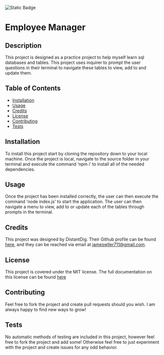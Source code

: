 ![Static Badge](https://img.shields.io/badge/License-MIT-yellow)


  # Employee Manager


  ## Description


  This project is designed as a practice project to help myself learn sql databases and tables. This project uses inquirer to prompt the user questions in their terminal to navigate these tables to view, add to and update them.


  ## Table of Contents


  - [Installation](#installation)
  - [Usage](#usage)
  - [Credits](#credits)
  - [License](#license)
  - [Contributing](#contributing)
  - [Tests](#tests)


  ## Installation


  To install this project start by cloning the repository down to your local machine. Once the project is local, navigate to the source folder in your terminal and execute the command ‘npm i’ to install all of the needed dependencies. 


  ## Usage


  Once the project has been installed correctly, the user can then execute the command 'node index.js' to start the application. The user can then navigate a menu to view, add to or update each of the tables through prompts in the terminal.


  ## Credits


  This project was designed by DistantDig. Their Github profile can be found [here](https://github.com/DistantDig), and they can be reached via email at jameswller711@gmail.com.


  ## License


  This project is covered under the MIT license. The full documentation on this license can be found [here](https://opensource.org/licenses/MIT)


  ## Contributing


  Feel free to fork the project and create pull requests should you wish. I am always happy to find new ways to grow!


  ## Tests


  No automatic methods of testing are included in this project, however feel free to fork the project and add some! Otherwise feel free to just experiment with the project and create issues for any odd behavior.





